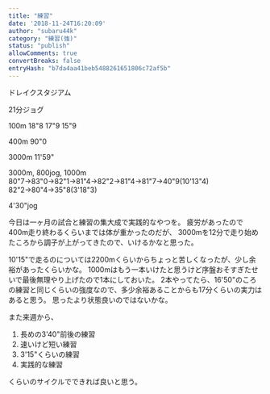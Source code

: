 ```yaml
---
title: "練習"
date: '2018-11-24T16:20:09'
author: "subaru44k"
category: "練習(強)"
status: "publish"
allowComments: true
convertBreaks: false
entryHash: "b7da4aa41beb5488261651806c72af5b"
---
```

ドレイクスタジアム

21分ジョグ

100m
18"8
17"9
15"9

400m
90"0

3000m
11'59"

3000m, 800jog, 1000m
80"7→83"0→82"1→81"4→82"2→81"4→81"7→40"9(10'13"4)
82"2→80"4→35"8(3'18"3)

4'30"jog

今日は一ヶ月の試合と練習の集大成で実践的なやつを。
疲労があったので400m走り終わるくらいまでは体が重かったのだが、
3000mを12分で走り始めたころから調子が上がってきたので、いけるかなと思った。

10'15"で走るのについては2200mくらいからちょっと苦しくなったが、少し余裕があったくらいかな。
1000mはもう一本いけたと思うけど序盤おそすぎたせいで最後無理やり上げたので1本にしておいた。
2本やってたら、16'50"のころの練習と同じくらいの強度なので、多少余裕あることからも17分くらいの実力はあると思う。
思ったより状態良いのではないかな。

また来週から、
1. 長めの3'40"前後の練習
2. 速いけど短い練習
3. 3'15"くらいの練習
4. 実践的な練習

くらいのサイクルでできれば良いと思う。
